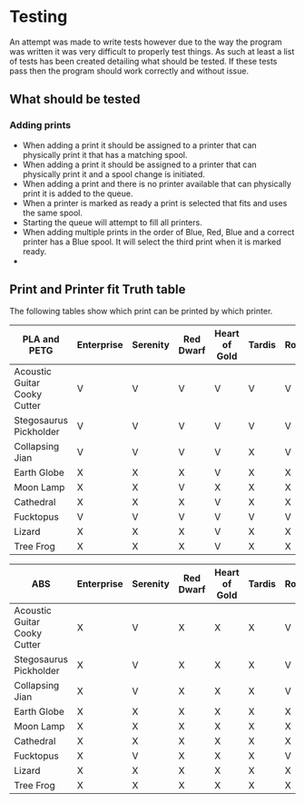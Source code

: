 # Testing

An attempt was made to write tests however due to the way the program was written it was very difficult to properly test things.
As such at least a list of tests has been created detailing what should be tested. If these tests pass then the program should
work correctly and without issue.

## What should be tested

### Adding prints
- When adding a print it should be assigned to a printer that can physically print it that has a matching spool.
- When adding a print it should be assigned to a printer that can physically print it and a spool change is initiated.
- When adding a print and there is no printer available that can physically print it is added to the queue.
- When a printer is marked as ready a print is selected that fits and uses the same spool.
- Starting the queue will attempt to fill all printers.
- When adding multiple prints in the order of Blue, Red, Blue and a correct printer has a Blue spool. 
  It will select the third print when it is marked ready.
- 

## Print and Printer fit Truth table

The following tables show which print can be printed by which printer.

| PLA and PETG                 | Enterprise | Serenity | Red Dwarf | Heart of Gold | Tardis | Rocinante | Bebop |
|------------------------------|------------|----------|-----------|---------------|--------|-----------|-------|
| Acoustic Guitar Cooky Cutter | V          | V        | V         | V             | V      | V         | V     |
| Stegosaurus Pickholder       | V          | V        | V         | V             | V      | V         | X     |
| Collapsing Jian              | V          | V        | V         | V             | X      | V         | X     |
| Earth Globe                  | X          | X        | X         | V             | X      | X         | X     |
| Moon Lamp                    | X          | X        | V         | X             | X      | X         | X     |
| Cathedral                    | X          | X        | X         | V             | X      | X         | X     |
| Fucktopus                    | V          | V        | V         | V             | V      | V         | V     |
| Lizard                       | X          | X        | X         | V             | X      | X         | X     |
| Tree Frog                    | X          | X        | X         | V             | X      | X         | X     |

| ABS                          | Enterprise | Serenity | Red Dwarf | Heart of Gold | Tardis | Rocinante | Bebop |
|------------------------------|------------|----------|-----------|---------------|--------|-----------|-------|
| Acoustic Guitar Cooky Cutter | X          | V        | X         | X             | X      | V         | V     |
| Stegosaurus Pickholder       | X          | V        | X         | X             | X      | V         | X     |
| Collapsing Jian              | X          | V        | X         | X             | X      | V         | X     |
| Earth Globe                  | X          | X        | X         | X             | X      | X         | X     |
| Moon Lamp                    | X          | X        | X         | X             | X      | X         | X     |
| Cathedral                    | X          | X        | X         | X             | X      | X         | X     |
| Fucktopus                    | X          | V        | X         | X             | X      | V         | V     |
| Lizard                       | X          | X        | X         | X             | X      | X         | X     |
| Tree Frog                    | X          | X        | X         | X             | X      | X         | X     |